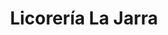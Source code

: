 ---
title: "Licorería La Jarra"
url: /ciudad-guayana-puerto-ordaz/licoreria-la-jarra/
shop: Spirituosen
---